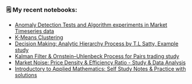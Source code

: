 ### 🗒️ My recent notebooks:

- [Anomaly Detection Tests and Algorithm experiments in Market Timeseries data](https://github.com/royceanton/ML-Data-Analysis/blob/main/anomaly_detection.ipynb)
- [K-Means Clustering](https://github.com/royceanton/ML-Data-Analysis/blob/main/k_means_notes.ipynb)
- [Decision Making: Analytic Hierarchy Process by T.L Satty, Example study](https://github.com/royceanton/ML-Data-Analysis/blob/main/ahp_process.ipynb)
- [Kalman Filter & Ornstein–Uhlenbeck Process for Pairs trading study](https://github.com/royceanton/ML-Data-Analysis/blob/main/kalman_ou_analysis_1.ipynb)
- [Market Noise: Price Density & Efficiency Ratio - Study & Data Analysis](https://github.com/royceanton/Market-noise-study/blob/main/measuring-market-noise-price-density.ipynb)
- [Introductory to Applied Mathematics: Self Study Notes & Practice with solutions](https://github.com/royceanton/Mathematics)
 

<!--
**royceanton/royceanton** is a ✨ _special_ ✨ repository because its `README.md` (this file) appears on your GitHub profile.

Here are some ideas to get you started:

- 🔭 I’m currently working on ...
- 🌱 I’m currently learning ...
- 👯 I’m looking to collaborate on ...
- 🤔 I’m looking for help with ...
- 💬 Ask me about ...
- 📫 How to reach me: ...
- 😄 Pronouns: ...
- ⚡ Fun fact: ...
-->
